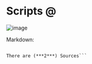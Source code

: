 # Scripts @
![image](https://user-images.githubusercontent.com/96150066/176558867-237a1612-29e4-45c2-90bc-c0902bda6427.png)

Markdown:

```There are (***2***) Scripts

There are (***2***) Sources```
